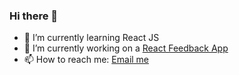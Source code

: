 ### Hi there 👋

- 🌱 I’m currently learning React JS
- 🔭 I’m currently working on a [React Feedback App](https://github.com/Avraj-Dev/react-feedback-app)
- 📫 How to reach me: [Email me](mailto:avrajs.dev@gmail.com)
